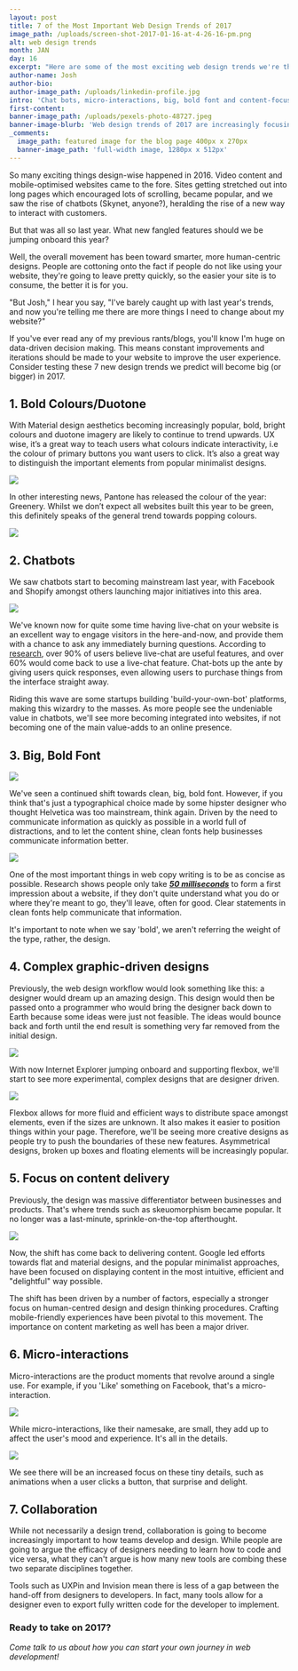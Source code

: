 ```yaml
---
layout: post
title: 7 of the Most Important Web Design Trends of 2017
image_path: /uploads/screen-shot-2017-01-16-at-4-26-16-pm.png
alt: web design trends
month: JAN
day: 16
excerpt: "Here are some of the most exciting web design trends we're thinking will become huge during 2017!"
author-name: Josh
author-bio:
author-image_path: /uploads/linkedin-profile.jpg
intro: 'Chat bots, micro-interactions, big, bold font and content-focused designs will be some of the most important web design trends of 2017.'
first-content:
banner-image_path: /uploads/pexels-photo-48727.jpeg
banner-image-blurb: 'Web design trends of 2017 are increasingly focusing on human-centred design, automation and content. This has been the result of more mobile content and evolving web technology.'
_comments:
  image_path: featured image for the blog page 400px x 270px
  banner-image_path: 'full-width image, 1280px x 512px'
---
```



So many exciting things design-wise happened in 2016. Video content and mobile-optimised websites came to the fore. Sites getting stretched out into long pages which encouraged lots of scrolling, became popular, and we saw the rise of chatbots (Skynet, anyone?), heralding the rise of a new way to interact with customers.

But that was all so last year. What new fangled features should we be jumping onboard this year?

Well, the overall movement has been toward smarter, more human-centric designs. People are cottoning onto the fact if people do not like using your website, they're going to leave pretty quickly, so the easier your site is to consume, the better it is for you.

"But Josh," I hear you say, "I've barely caught up with last year's trends, and now you're telling me there are more things I need to change about my website?"

If you've ever read any of my previous rants/blogs, you'll know I'm huge on data-driven decision making. This means constant improvements and iterations should be made to your website to improve the user experience. Consider testing these 7 new design trends we predict will become big (or bigger) in 2017.

## **1. Bold Colours/Duotone**

With Material design aesthetics becoming increasingly popular, bold, bright colours and duotone imagery are likely to continue to trend upwards. UX wise, it’s a great way to teach users what colours indicate interactivity, i.e the colour of primary buttons you want users to click. It’s also a great way to distinguish the important elements from popular minimalist designs.

![](/uploads/versions/screen-shot-2017-01-16-at-3-29-06-pm---x----1198-794x---.png)

In other interesting news, Pantone has released the colour of the year: Greenery. Whilst we don’t expect all websites built this year to be green, this definitely speaks of the general trend towards popping colours.

![](/uploads/versions/screen-shot-2017-01-16-at-3-32-30-pm---x----536-562x---.png)

## **2. Chatbots**

We saw chatbots start to becoming mainstream last year, with Facebook and Shopify amongst others launching major initiatives into this area.

![](/uploads/versions/screen-shot-2017-01-16-at-3-33-49-pm---x----1502-798x---.png)

We've known now for quite some time having live-chat on your website is an excellent way to engage visitors in the here-and-now, and provide them with a chance to ask any immediately burning questions. According to [research](https://blog.kissmetrics.com/live-chat/), over 90% of users believe live-chat are useful features, and over 60% would come back to use a live-chat feature. Chat-bots up the ante by giving users quick responses, even allowing users to purchase things from the interface straight away.

Riding this wave are some startups building 'build-your-own-bot' platforms, making this wizardry to the masses. As more people see the undeniable value in chatbots, we'll see more becoming integrated into websites, if not becoming one of the main value-adds to an online presence.

## **3. Big, Bold Font**

![](/uploads/versions/screen-shot-2017-01-16-at-3-36-07-pm---x----1284-718x---.png)

We've seen a continued shift towards clean, big, bold font. However, if you think that's just a typographical choice made by some hipster designer who thought Helvetica was too mainstream, think again. Driven by the need to communicate information as quickly as possible in a world full of distractions, and to let the content shine, clean fonts help businesses communicate information better.

![](/uploads/versions/screen-shot-2017-01-16-at-3-35-50-pm---x----1444-898x---.png)

One of the most important things in web copy writing is to be as concise as possible. Research shows people only take [***50 milliseconds***](https://conversionxl.com/first-impressions-matter-the-importance-of-great-visual-design/)&nbsp;to form a first impression about a website, if they don't quite understand what you do or where they're meant to go, they'll leave, often for good. Clear statements in clean fonts help communicate that information.

It's important to note when we say 'bold', we aren't referring the weight of the type, rather, the design.

## **4. Complex graphic-driven designs**

Previously, the web design workflow would look something like this: a designer would dream up an amazing design. This design would then be passed onto a programmer who would bring the designer back down to Earth because some ideas were just not feasible. The ideas would bounce back and forth until the end result is something very far removed from the initial design.

![](/uploads/versions/screen-shot-2017-01-16-at-4-10-13-pm---x----1310-982x---.png)

With now Internet Explorer jumping onboard and supporting flexbox, we'll start to see more experimental, complex designs that are designer driven.

![](/uploads/versions/screen-shot-2017-01-16-at-4-07-23-pm---x----1406-820x---.png)

Flexbox allows for more fluid and efficient ways to distribute space amongst elements, even if the sizes are unknown. It also makes it easier to position things within your page. Therefore, we'll be seeing more creative designs as people try to push the boundaries of these new features. Asymmetrical designs, broken up boxes and floating elements will be increasingly popular.

## **5. Focus on content delivery**

Previously, the design was massive differentiator between businesses and products. That's where trends such as skeuomorphism became popular. It no longer was a last-minute, sprinkle-on-the-top afterthought.

![](/uploads/versions/screen-shot-2017-01-16-at-4-19-54-pm---x----1510-1366x---.png)

Now, the shift has come back to delivering content. Google led efforts towards flat and material designs, and the popular minimalist approaches, have been focused on displaying content in the most intuitive, efficient and "delightful" way possible.

The shift has been driven by a number of factors, especially a stronger focus on human-centred design and design thinking procedures. Crafting mobile-friendly experiences have been pivotal to this movement. The importance on content marketing as well has been a major driver.

## **6. Micro-interactions**

Micro-interactions are the product moments that revolve around a single use. For example, if you 'Like' something on Facebook, that's a micro-interaction.

![](/uploads/versions/giphy---x----600-450x---.gif)

While micro-interactions, like their namesake, are small, they add up to affect the user's mood and experience. It's all in the details.

![](/uploads/versions/74120142185273-58029ea44bfb5---x----600-450x---.gif)

We see there will be an increased focus on these tiny details, such as animations when a user clicks a button, that surprise and delight.

## **7. Collaboration**

While not necessarily a design trend, collaboration is going to become increasingly important to how teams develop and design. While people are going to argue the efficacy of designers needing to learn how to code and vice versa, what they can't argue is how many new tools are combing these two separate disciplines together.

Tools such as UXPin and Invision mean there is less of a gap between the hand-off from designers to developers. In fact, many tools allow for a designer even to export fully written code for the developer to implement.

### **Ready to take on 2017?**

*Come talk to us about how you can start your own journey in web development!*